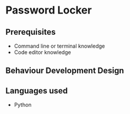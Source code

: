 # Password Locker

## Prerequisites
* Command line or terminal knowledge
* Code editor knowledge

## Behaviour Development Design


## Languages used
* Python
